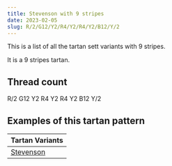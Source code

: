 ```yaml
---
title: Stevenson with 9 stripes
date: 2023-02-05
slug: R/2/G12/Y2/R4/Y2/R4/Y2/B12/Y/2
---
```

This is a list of all the tartan sett variants with 9 stripes.

It is a 9 stripes tartan.


## Thread count
R/2 G12 Y2 R4 Y2 R4 Y2 B12 Y/2

## Examples of this tartan pattern

| Tartan Variants |
|---------------|
| [Stevenson](/variants/r/2/g12/y2/r4/y2/r4/y2/b12/y/2-b304080-g008000-rc00000-yf0c000)||
